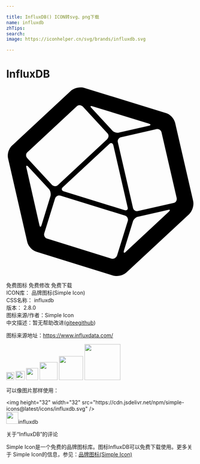 ```yaml
---

title: InfluxDB() ICON转svg、png下载
name: influxdb
zhTips: 
search: 
image: https://iconhelper.cn/svg/brands/influxdb.svg

---
```


# InfluxDB  <small style="font-size: 60%;font-weight: 100"></small>

<div id="svg" class="svg-wrap">
<svg role="img" xmlns="http://www.w3.org/2000/svg" viewBox="0 0 24 24"><title>InfluxDB icon</title><path d="M23.775 14.443L21.482 4.5c-.128-.536-.621-1.093-1.178-1.243L9.868.043C9.739 0 9.589 0 9.418 0c-.45 0-.9.171-1.222.45L.718 7.414C.31 7.78.096 8.507.225 9.021l2.443 10.65c.128.536.621 1.093 1.178 1.243l9.772 3.043c.128.043.278.043.45.043.45 0 .9-.171 1.221-.45l7.993-7.436c.407-.428.622-1.114.493-1.671zM10.961 2.4l7.178 2.207c.279.086.279.214 0 .279l-3.771.857c-.279.086-.686-.043-.879-.257l-2.614-2.829c-.236-.236-.193-.343.086-.257zm4.478 12.857c.086.279-.107.45-.385.364l-7.736-2.4c-.279-.085-.343-.321-.129-.514L13.104 7.2c.214-.214.45-.129.514.15zM2.69 8.25L8.968 2.4c.214-.214.536-.171.75.021l3.15 3.408c.214.214.171.535-.022.75l-6.278 5.85c-.214.214-.536.171-.75-.022L2.668 9c-.214-.236-.193-.579.021-.75zm1.522 9.257l-1.65-7.286c-.086-.278.043-.342.235-.128l2.615 2.828c.214.215.278.622.214.9l-1.136 3.686c-.085.3-.214.3-.278 0zm9.193 4.286l-8.208-2.55a.555.555 0 01-.364-.686l1.372-4.414a.555.555 0 01.685-.364l8.207 2.528c.279.086.45.386.365.686l-1.372 4.414a.598.598 0 01-.685.386zm7.285-5.979l-5.485 5.1c-.215.215-.322.129-.236-.15l1.136-3.685c.085-.279.385-.579.685-.622l3.772-.857c.278-.107.321.021.128.214zm.6-1.114l-4.521 1.029c-.279.085-.579-.108-.643-.386l-1.929-8.357c-.085-.279.108-.579.386-.643l4.522-1.029c.278-.085.578.107.642.386l1.929 8.357c.064.322-.107.6-.386.643z"/></svg>
</div>
<detail full-name='influxdb'></detail>

<div class="detail-page">
<p>
<span><span class="badge-success badge">免费图标</span> <span class="badge-success badge">免费修改</span>  <span class="badge-success badge">免费下载</span> </span>
<br/>
<span>
ICON库：
<span class="badge-secondary badge">品牌图标(Simple Icon)</span> 
</span>
<br/>
<span>
CSS名称：
<span class="badge-secondary badge">influxdb</span> 
</span>

<br/>
<span>
版本：
<span class="badge-secondary badge">2.8.0</span> 
</span>
<br/>
<span>图标来源/作者：<span class="badge-light badge">Simple Icon</span></span> 
<br/>
<span class="zh-detail">中文描述：暂无<span class="help-link"><span>帮助改进</span>(<a href="https://gitee.com/liuwave/icon-helper/edit/master/json/brands/influxdb.json" target="_blank" rel="noopener noreferrer">gitee</a><a href="https://github.com/liuwave/icon-helper/edit/master/json/brands/influxdb.json" target="_blank" rel="noopener noreferrer">github</a></span>)</span><br/>
</p>
</div><div class="description description alert alert-light"><p>图标来源地址：<a href="https://www.influxdata.com/" target="_blank" rel="noopener noreferrer">https://www.influxdata.com/</a></p></div>
<div class="alert alert-dark">
<img height="21" width="21" src="https://cdn.jsdelivr.net/npm/simple-icons@latest/icons/influxdb.svg" />
<img height="24" width="24" src="https://cdn.jsdelivr.net/npm/simple-icons@latest/icons/influxdb.svg" />
<img height="32" width="32" src="https://cdn.jsdelivr.net/npm/simple-icons@latest/icons/influxdb.svg" />
<img height="48" width="48" src="https://cdn.jsdelivr.net/npm/simple-icons@latest/icons/influxdb.svg" />
<img height="64" width="64" src="https://cdn.jsdelivr.net/npm/simple-icons@latest/icons/influxdb.svg" />
<img height="96" width="96" src="https://cdn.jsdelivr.net/npm/simple-icons@latest/icons/influxdb.svg" />

</div>
<div>
  <p>可以像图片那样使用：    
  </p>
  <div class="alert alert-primary" style="font-size: 14px">
    &lt;img height="32" width="32" src="https://cdn.jsdelivr.net/npm/simple-icons@latest/icons/influxdb.svg" /&gt;
    <copy-btn content='<img height="32" width="32" src="https://cdn.jsdelivr.net/npm/simple-icons@latest/icons/influxdb.svg" />'></copy-btn>
  </div>
  <div class="alert alert-secondary">
    <img height="32" width="32" src="https://cdn.jsdelivr.net/npm/simple-icons@latest/icons/influxdb.svg" />influxdb
    <copy-btn content="influxdb" btn-title="复制图标名称"></copy-btn>
  </div>
</div>

<Vssue title="关于“InfluxDB”的评论" >关于“InfluxDB”的评论</Vssue>


<div><p>Simple Icon是一个免费的品牌图标库。图标InfluxDB可以免费下载使用。更多关于  Simple Icon的信息，参见：<a target="_blank" href="https://iconhelper.cn/brands.html">品牌图标(Simple Icon)</a>
</p></div>
